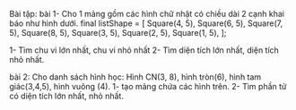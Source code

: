 Bài tập:
bài 1- Cho 1 mảng gồm các hình chữ nhật có chiều dài 2 cạnh khai báo như hình dưới.
final listShape = [
Square(4, 5),
Square(6, 5),
Square(7, 5),
Square(8, 5),
Square(3, 5),
Square(2, 5),
Square(1, 5),
];

1- Tìm chu vi lớn nhất, chu vi nhỏ nhất
2- Tìm diện tích lớn nhất, diện tích nhỏ nhất.

bài 2: Cho danh sách hình học: Hình CN(3, 8), hình tròn(6), hình tam giác(3,4,5), hình vuông (4).
1- tạo mảng chứa các hình trên.
2- Tìm phần tử có diện tích lớn nhất, nhỏ nhất.

